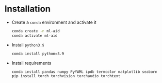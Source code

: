 
# Installation

* Create a `conda` environment and activate it
  ```bash
  conda create -n ml-aid
  conda activate ml-aid
  ```
* Install `python3.9`
  ```bash
  conda install python=3.9
  ```
* Install requirements
  ```bash
  conda install pandas numpy PyYAML ipdb termcolor matplotlib seaborn
  pip install torch torchvision torchaudio torchtext
  ```